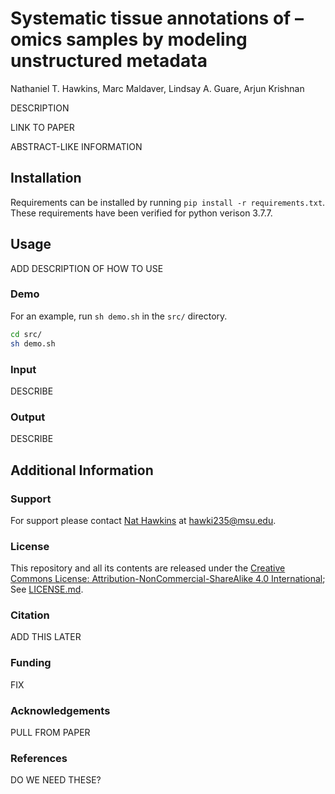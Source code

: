 # Systematic tissue annotations of –omics samples by modeling unstructured metadata

Nathaniel T. Hawkins, Marc Maldaver, Lindsay A. Guare, Arjun Krishnan

DESCRIPTION

LINK TO PAPER

ABSTRACT-LIKE INFORMATION

## Installation

Requirements can be installed by running `pip install -r requirements.txt`. These requirements have been verified for python verison 3.7.7.

## Usage

ADD DESCRIPTION OF HOW TO USE

### Demo

For an example, run `sh demo.sh` in the `src/` directory.

```bash
cd src/
sh demo.sh
```

### Input

DESCRIBE

### Output

DESCRIBE

## Additional Information

### Support
For support please contact [Nat Hawkins](https://twitter.com/nat_hawkins_) at hawki235@msu.edu.

### License
This repository and all its contents are released under the [Creative Commons License: Attribution-NonCommercial-ShareAlike 4.0 International](https://creativecommons.org/licenses/by-nc-sa/4.0/legalcode); See [LICENSE.md](https://github.com/krishnanlab/pecanpy/blob/master/LICENSE.md).

### Citation
ADD THIS LATER

### Funding
FIX

### Acknowledgements
PULL FROM PAPER

### References

DO WE NEED THESE?
